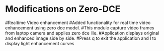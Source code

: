# Modifications on Zero-DCE

#Realtime Video enhancement
#Added functionality for real time video enhancement using zero dce model.
#This module capture video frames from laptop camera and applies zero dce llie.
#Application displays original and enhanced image side by side.
#Press q to exit the application and l to display light enhancement curves

